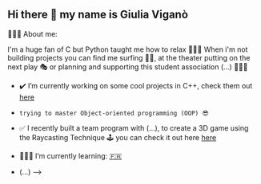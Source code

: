## Hi there 👋 my name is Giulia Viganò

  🙇🏽‍♀️​ About me:

  I'm a huge fan of C but Python taught me how to relax 🧘🏽‍♀️​
  When i'm not building projects you can find me surfing 🏄‍♀️​,
  at the theater putting on the next play 🎭​ or planning
  and supporting this student association  (...) 🙋🏽‍♀️​

- ✔️​ I’m currently working on some cool projects in C++, check them out [here](https://github.com/jollagit/42Projects/tree/main/CPP%2B%2B)
-     trying to master Object-oriented programming (OOP) 😎​

- ✅​ I recently built a team program with (...), to create a 3D game using the Raycasting Technique 🕹️​
you can check it out here [here](https://github.com/jollagit/42Projects/tree/main/CUB3D)

- 👩🏽‍🏫​ I’m currently learning:  [🇫🇷](https://it.duolingo.com/learn)
- (...)
-->
